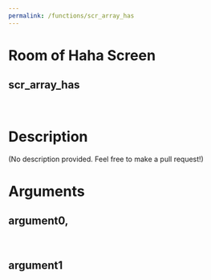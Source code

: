 ```yaml
---
permalink: /functions/scr_array_has
---
```

# Room of Haha Screen  
## scr_array_has  
&nbsp;  
# Description  
(No description provided. Feel free to make a pull request!) 
&nbsp;  
# Arguments
## argument0, 

&nbsp;  
## argument1

&nbsp;  



